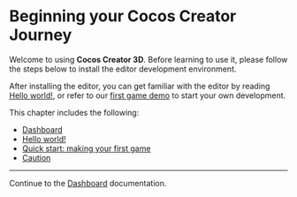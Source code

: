 # Beginning your Cocos Creator Journey

Welcome to using __Cocos Creator 3D__. Before learning to use it, please follow the steps below to install the editor development environment.

After installing the editor, you can get familiar with the editor by reading [Hello world!](helloworld/index.md), or refer to our [first game demo](getting-started/first-game/index.md) to start your own development.

This chapter includes the following:

- [Dashboard](dashboard/index.md)
- [Hello world!](helloworld/index.md)
- [Quick start: making your first game](first-game/index.md)
- [Caution](attention/index.md)

---

Continue to the [Dashboard](dashboard/index.md) documentation.